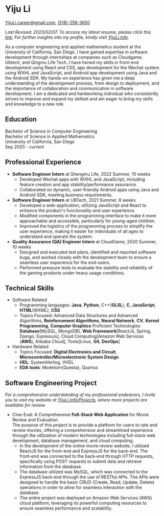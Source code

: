 # Yiju Li

[YijuLi.career@gmail.com](mailto:YijuLi.career@gmail.com), [(518)-258-3650](tel:5182583650)

*Last Revised: 2023/02/07. To access my latest resume, please click this [link](resume_software.pdf). For further insights into my profile, kindly visit [YijuLi.info](https://yijuli.info).*  

As a computer engineering and applied mathematics student at the University of California, San Diego, I have gained expertise in software development through internships at companies such as Cloudgame, Ubtech, and Qingmu Life Tech. I have honed my skills in front-end development using React and CSS, app development for the Wechat system using WXHL and JavaScript, and Android app development using Java and the Android SDK. My hands-on experience has given me a deep understanding of the development process, from design to deployment, and the importance of collaboration and communication in software development. I am a dedicated and hardworking individual who consistently strives to improve and expand my skillset and am eager to bring my skills and knowledge to a new role.

## Education
Bachelor of Science in Computer Engineering  
Bachelor of Science in Applied Mathematics  
University of California, San Diego  
Sep 2020 - current

## Professional Experience

- **Software Engineer Intern** at Shengmu Life, 2022 Summer, 10 weeks  
  - Developed Wechat apps with WXHL and JavaScript, including feature creation and app stability/performance assurance.
  - Collaborated on dynamic, user-friendly Android apps using Java and Android SDK, meeting business requirements.
- **Software Engineer Intern** at UBTech, 2021 Summer, 8 weeks  
  - Developed a web-application, utilizing JavaScript and React to enhance the product's functionality and user experience.
  - Modified components in the programming interface to make it more approachable and accessible, particularly for young-aged children.
  - Improved the logistics of the programming process to simplify the user experience, making it easier for individuals of all ages to understand and operate the system.
- **Quality Assurance (QA) Engineer Intern** at CloudGame, 2020 Summer, 10 weeks  
    - Designed and executed test plans, identified and reported software bugs, and worked closely with the development team to ensure a seamless user experience for the end-users.
    - Performed pressure tests to evaluate the stability and reliability of the gaming products under heavy usage conditions.

## Technical Skills
- Software Related
  - Programming languages: **Java**, **Python**, C++(**GLSL**), **C**, **JavaScript**, **HTML**(WXML), **CSS**
  - Topics Focused: Advanced Data Structures and Advanced Algorithms, **Reinforcement Algorithms**, **Neural Network**, **CV**, **Kernel Programming**, **Computer Graphics**
  Proficient Technologies: **Database**[MySQL, MongoDB], **Web Framework**[ReactJs, Spring, Django, ExpressJs], Cloud Computing[Amazon Web Services (**AWS**), Alibaba Cloud], Tools[Linux, **Git**, **DevOps**]
- Hardware Related
  - Topics Focused: **Digital Electronics and Circuit**, **Microcontroller/Microelectronic System Design**
  - **HDL**: SystemVerilog, VHDL
  - **EDA tools**: Modelsim(Questa), Quartus

## Software Engineering Project
*For a comprehensive understanding of my professional endeavors, I invite you to visit my website at [YijuLi.info/Projects](https://yijuli.info/projects), where more projects are available for review.*

- Cine-Eval: A Comprehensive **Full-Stack Web Application** for Movie Review and Evaluation  
The purpose of this project is to provide a platform for users to rate and review movies, offering a comprehensive and streamlined experience through the utilization of modern technologies including full-stack web development, database management, and cloud computing.
    - In the development of the online movie review website, I utilized ReactJS for the front-end and ExpressJS for the back-end. The front-end was connected to the back-end through HTTP requests, specifically using POST requests to submit data and retrieve information from the database. 
    - The database utilized was MySQL, which was connected to the ExpressJS back-end through the use of RESTful APIs. The APIs were designed to handle the basic CRUD (Create, Read, Update, Delete) operations in order to allow for seamless interaction with the database. 
    - The entire project was deployed on Amazon Web Services (AWS) cloud platform, leveraging its powerful computing resources to ensure seamless performance and scalability.